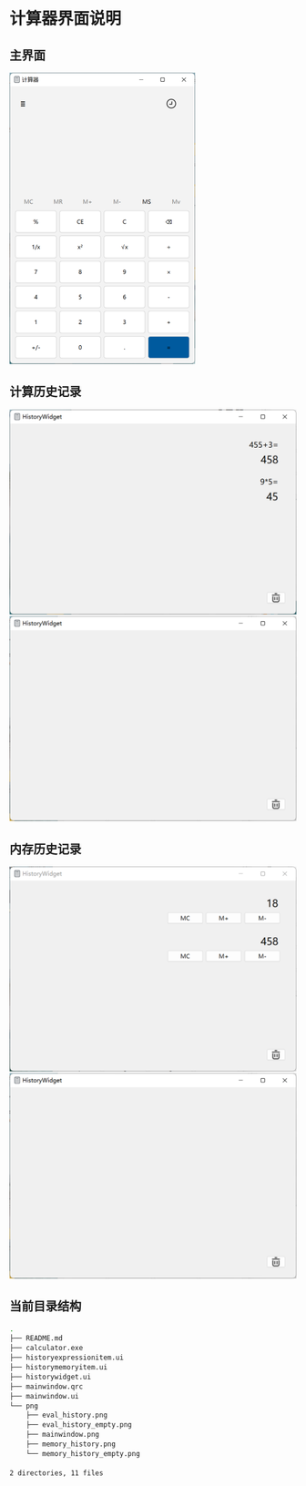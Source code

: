 # 计算器界面说明

## 主界面

<img src="./png/mainwindow.png" style="zoom:50%;" />

## 计算历史记录

<img src="./png/eval_history.png" alt="" style="zoom:50%;" />

<img src="./png/eval_history_empty.png" alt="空" style="zoom:50%;" />

## 内存历史记录

<img src="./png/memory_history.png" style="zoom:50%;" />

<img src="./png/eval_history_empty.png" alt="空" style="zoom:50%;" />

## 当前目录结构

```bash
.
├── README.md
├── calculator.exe
├── historyexpressionitem.ui
├── historymemoryitem.ui
├── historywidget.ui
├── mainwindow.qrc
├── mainwindow.ui
└── png
    ├── eval_history.png
    ├── eval_history_empty.png
    ├── mainwindow.png
    ├── memory_history.png
    └── memory_history_empty.png

2 directories, 11 files
```

